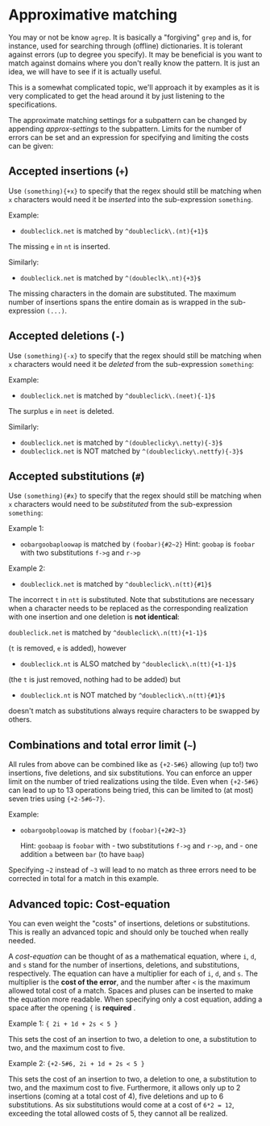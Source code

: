 # Approximative matching

You may or not be know `agrep`. It is basically a "forgiving" `grep` and is, for instance, used for searching through (offline) dictionaries. It is tolerant against errors (up to degree you specify). It may be beneficial is you want to match against domains where you don't really know the pattern. It is just an idea, we will have to see if it is actually useful.

This is a somewhat complicated topic, we'll approach it by examples as it is very complicated to get the head around it by just listening to the specifications.

The approximate matching settings for a subpattern can be changed by appending *approx-settings* to the subpattern. Limits for the number of errors can be set and an expression for specifying and limiting the costs can be given:

## Accepted **insertions** (`+`)

Use `(something){+x}` to specify that the regex should still be matching when `x` characters would need it be *inserted* into the sub-expression `something`.

Example:

- `doubleclick.net` is matched by `^doubleclick\.(nt){+1}$`

The missing `e` in `nt` is inserted.

Similarly:

- `doubleclick.net` is matched by `^(doubleclk\.nt){+3}$`

The missing characters in the domain are substituted. The maximum number of insertions spans the entire domain as is wrapped in the sub-expression `(...)`.

## Accepted **deletions** (`-`)

Use `(something){-x}` to specify that the regex should still be matching when `x` characters would need it be *deleted* from the sub-expression `something`:

Example:

- `doubleclick.net` is matched by `^doubleclick\.(neet){-1}$`

The surplus `e` in `neet` is deleted.

Similarly:

- `doubleclick.net` is matched by `^(doubleclicky\.netty){-3}$`
- `doubleclick.net` is NOT matched by `^(doubleclicky\.nettfy){-3}$`

## Accepted **substitutions** (`#`)

Use `(something){#x}` to specify that the regex should still be matching when `x` characters would need to be *substituted* from the sub-expression `something`:

Example 1:

- `oobargoobaploowap` is matched by `(foobar){#2~2}`
Hint: `goobap` is `foobar` with two substitutions `f->g` and `r->p`

Example 2:

- `doubleclick.net` is matched by `^doubleclick\.n(tt){#1}$`

The incorrect `t` in `ntt` is substituted. Note that substitutions are necessary when a character needs to be replaced as the corresponding realization with one insertion and one deletion is **not identical**:

`doubleclick.net` is matched by `^doubleclick\.n(tt){+1-1}$`

(`t` is removed, `e` is added), however

- `doubleclick.nt` is ALSO matched by `^doubleclick\.n(tt){+1-1}$`

(the `t` is just removed, nothing had to be added) but

- `doubleclick.nt` is NOT matched by `^doubleclick\.n(tt){#1}$`

doesn't match as substitutions always require characters to be swapped by others.

## Combinations and total error limit (`~`)

All rules from above can be combined like as `{+2-5#6}` allowing (up to!) two insertions, five deletions, and six substitutions. You can enforce an upper limit on the number of tried realizations using the tilde. Even when `{+2-5#6}` can lead to up to 13 operations being tried, this can be limited to (at most) seven tries using `{+2-5#6~7}`.

Example:

- `oobargoobploowap` is matched by `(foobar){+2#2~3}`

    Hint: `goobaap` is `foobar` with
            - two substitutions `f->g` and `r->p`, and
            - one addition `a` between `bar` (to have `baap`)

Specifying `~2` instead of `~3` will lead to no match as three errors need to be corrected in total for a match in this example.

## Advanced topic: Cost-equation

You can even weight the "costs" of insertions, deletions or substitutions. This is really an advanced topic and should only be touched when really needed.

A *cost-equation* can be thought of as a mathematical equation, where `i`, `d`, and `s` stand for the number of insertions, deletions, and substitutions, respectively. The equation can have a multiplier for each of `i`, `d`, and `s`.
The multiplier is the **cost of the error**, and the number after `<` is the maximum allowed total cost of a match. Spaces and pluses can be inserted to make the equation more readable. When specifying only a cost equation, adding a space after the opening `{` is **required** .

Example 1: `{ 2i + 1d + 2s < 5 }`

This sets the cost of an insertion to two, a deletion to one, a substitution to two, and the maximum cost to five.

Example 2: `{+2-5#6, 2i + 1d + 2s < 5 }`

This sets the cost of an insertion to two, a deletion to one, a substitution to two, and the maximum cost to five. Furthermore, it allows only up to 2 insertions (coming at a total cost of 4), five deletions and up to 6 substitutions. As six substitutions would come at a cost of `6*2 = 12`, exceeding the total allowed costs of 5, they cannot all be realized.
